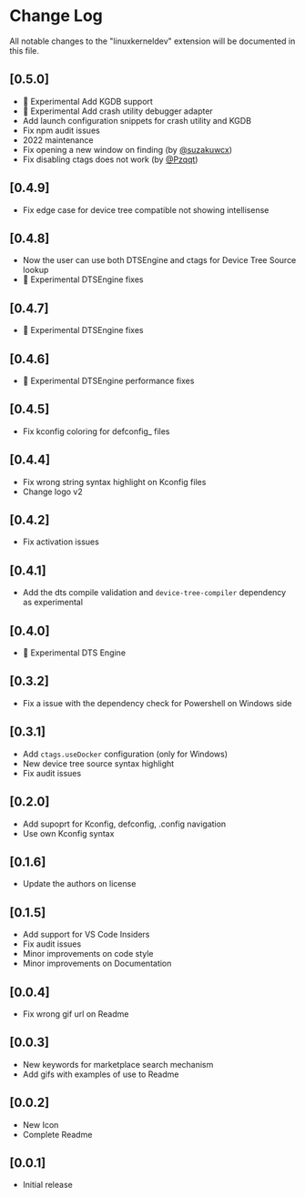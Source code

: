 # Change Log

All notable changes to the "linuxkerneldev" extension will be documented in this file.

## [0.5.0]

- 🧪 Experimental Add KGDB support
- 🧪 Experimental Add crash utility debugger adapter
- Add launch configuration snippets for crash utility and KGDB
- Fix npm audit issues
- 2022 maintenance
- Fix opening a new window on finding (by [@suzakuwcx](https://github.com/suzakuwcx))
- Fix disabling ctags does not work (by [@Pzqqt](https://github.com/Pzqqt))

## [0.4.9]

- Fix edge case for device tree compatible not showing intellisense

## [0.4.8]

- Now the user can use both DTSEngine and ctags for Device Tree Source lookup
- 🧪 Experimental DTSEngine fixes

## [0.4.7]

- 🧪 Experimental DTSEngine fixes

## [0.4.6]

- 🧪 Experimental DTSEngine performance fixes

## [0.4.5]

- Fix kconfig coloring for defconfig_ files

## [0.4.4]

- Fix wrong string syntax highlight on Kconfig files
- Change logo v2

## [0.4.2]

- Fix activation issues

## [0.4.1]

- Add the dts compile validation and `device-tree-compiler` dependency as experimental

## [0.4.0]

- 🧪 Experimental DTS Engine

## [0.3.2]

- Fix a issue with the dependency check for Powershell on Windows side

## [0.3.1]

- Add `ctags.useDocker` configuration (only for Windows)
- New device tree source syntax highlight
- Fix audit issues

## [0.2.0]

- Add supoprt for Kconfig, defconfig, .config navigation
- Use own Kconfig syntax

## [0.1.6]

- Update the authors on license

## [0.1.5]

- Add support for VS Code Insiders
- Fix audit issues
- Minor improvements on code style
- Minor improvements on Documentation

## [0.0.4]

- Fix wrong gif url on Readme

## [0.0.3]

- New keywords for marketplace search mechanism
- Add gifs with examples of use to Readme 

## [0.0.2]

- New Icon
- Complete Readme

## [0.0.1]

- Initial release
